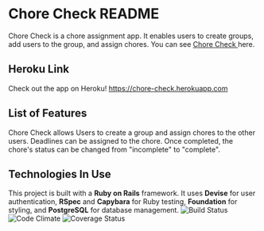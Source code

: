 # Chore Check README



Chore Check is a chore assignment app. It enables users to create groups, add users to the group, and assign chores. You can see [Chore Check ](://chore-check.herokuapp.com) here.

## Heroku Link
Check out the app on Heroku! https://chore-check.herokuapp.com

## List of Features
Chore Check allows Users to create a group and assign chores to the other users.
Deadlines can  be assigned to the chore.
Once completed, the chore's status can be changed from "incomplete" to "complete".

## Technologies In Use
This project is built with a **Ruby on Rails** framework. It uses **Devise** for user authentication, **RSpec** and **Capybara** for Ruby testing, **Foundation** for styling, and **PostgreSQL** for database management.
![Build Status](https://codeship.com/projects/chore-check/status?branch=master)
![Code Climate](https://codeclimate.com/github/mriebow/chore-check.png)
![Coverage Status](https://coveralls.io/repos/mriebow/chore-check/badge.png)
